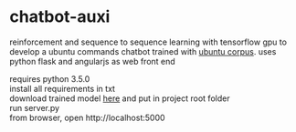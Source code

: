 # chatbot-auxi
reinforcement and sequence to sequence learning with tensorflow gpu to develop a ubuntu commands chatbot trained with <a href="http://dataset.cs.mcgill.ca/ubuntu-corpus-1.0/">ubuntu corpus</a>.
uses python flask and angularjs as web front end

requires python 3.5.0 </br>
install all requirements in txt </br>
download trained model <a href="https://drive.google.com/file/d/1eHUmg5mp2kyQM9uUxxBjou4U3afIaWKR/view?usp=sharing">here</a> and put in project root folder</br>
run server.py</br>
from browser, open http://localhost:5000